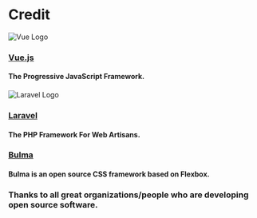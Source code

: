 # Credit

![Vue Logo](/sbm-guide/assets/img/vue-logo.png 'Vue Logo')

### [Vue.js](https://vuejs.org/)

#### The Progressive JavaScript Framework.

####

![Laravel Logo](/sbm-guide/assets/img/laravel-logo.png 'Laravel Logo')

### [Laravel](https://laravel.com/)

#### The PHP Framework For Web Artisans.

### [Bulma](https://bulma.io/)

#### Bulma is an open source CSS framework based on Flexbox.

### Thanks to all great organizations/people who are developing open source software.
